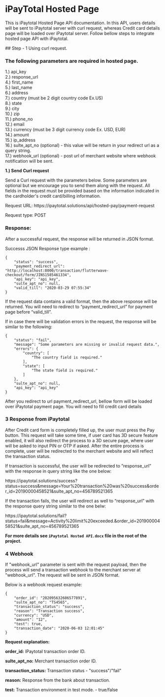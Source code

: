 # iPayTotal Hosted Page 
<p>This is iPaytotal Hosted Page API documentation. In this API, users details will be sent to iPaytotal server with curl request, whereas Credit card details page will be loaded over iPaytotal server. Follow bellow steps to integrate hosted page API with iPaytotal.</p>
## Step - 1 Using curl request.

### The following parameters are required in hosted page.
1.) api_key <br />
2.) response_url <br />
4.) first_name <br />
5.) last_name <br />
6.) address <br />
7.) country (must be 2 digit country code Ex.US) <br />
8.) state <br />
9.) city <br />
10.) zip <br />
11.) phone_no <br />
12.) email <br />
13.) currency (must be 3 digit currency code Ex. USD, EUR) <br />
14.) amount <br />
15.) ip_address <br />
16.) sulte_apt_no (optional) - this value will be return in your redirect url as a query string.<br />
17.) webhook_url (optional) - post url of merchant website where webhook notification will be sent.<br />

<strong>1.) Send Curl request</strong>
<p>Send a Curl request with the parameters below. Some parameters are optional but we encourage you to send them along with the request. All fields in the request must be provided based on the information indicated in the cardholder's credit card/billing information.</p>
                                              
<p>Request URL: https://ipaytotal.solutions/api/hosted-pay/payment-request</p>
<p>Request type: POST</p>
    
### Response:
<p>After a successful request, the response will be returned in JSON format.</p>
<p>Successs JSON Response type example :</p>

    {
        "status": "success",
        "payment_redirect_url": "http://localhost:8000/transaction/flutterwave-checkout/form/JINS1585461334",
        "api_key": "api_key",
        "sulte_apt_no": null,
        "valid_till": "2020-03-29 07:55:34"
    }
    
<p>If the request data contains a valid format, then the above response will be returned. You will need to redirect to “payment_redirect_url” for payment page before “valid_till”.</p>

<p>If in case there will be validation errors in the request, the response will be similar to the following:</p>
    
    {
        "status": "fail",
        "message": "Some parameters are missing or invalid request data.",
        "errors": {
            "country": [
                "The country field is required."
            ],
            "state": [
                "The state field is required."
            ]
        },
        "sulte_apt_no": null,
        "api_key": "api_key"
    }
 
 <p>After you redirect to url payment_redirect_url, bellow form will be loaded over iPaytotal payment page. You will need to fill credit card details</p>
 
 ### 3 Response from iPaytotal
 
 <p>After Credit card form is completely filled up, the user must press the Pay button. This request will take some time, if user card has 3D secure feature enabled, it will also redirect the process to a 3D secure page, where user will be asked to input PIN or OTP if asked. After the entire process is complete, user will be redirected to the merchant website and will reflect the transaction status.</p>
 
 <p>If transaction is successful, the user will be redirected to ”response_url” with the response in query string like the one below:</p>
    
 <p>https://ipaytotal.solutions/success?status=success&message=Your%20transaction%20was%20success&order_id=20190000458521&sulte_apt_no=456789521365</p>
 
 <p>If the transaction fails, the user will redirect as well to “response_url” with the response query string similar to the one belw:</p>
 
 <p>https://ipaytotal.solutions/fail?status=fail&message=Activity%20limit%20exceeded.&order_id=20190000458521&sulte_apt_no=456789521365</p>

 <p><b>For more details see <code>iPaytotal Hosted API.docx</code> file in the root of the project.</b></p>

### 4 Webhook
 
 <p>If "webhook_url" parameter is sent with the request payload, then the process will send a transaction webhook to the merchant server at "webhook_url". The request will be sent in JSON format.</p>
 
 <p>Below is a webhook request example:</p>
    
    {
        "order_id": "202095632606577891",
        "sulte_apt_no": "TS4565",
        "transaction_status": "success",
        "reason": "Transaction success",
        "currency": "USD",
        "amount": "12",
        "test": true,
        "transaction_date": "2020-06-03 12:01:45"
    }
 
 <p><b>Request explanation:</b></p>

 <p><b>order_id:</b>  IPaytotal transaction order ID.</p>
 <p><b>sulte_apt_no:</b>  Merchant transaction order ID.</p>
 <p><b>transaction_status:</b>    Transaction status - "success"/"fail"</p>
 <p><b>reason:</b>    Response from the bank about transaction.</p>
 <p><b>test:</b>  Transaction environment in test mode. - true/false</p>
 
